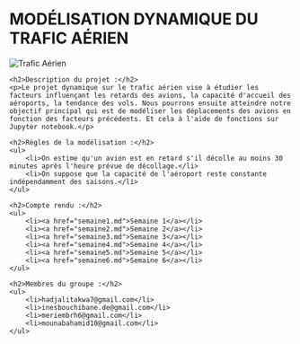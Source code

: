 <!DOCTYPE html>
<html lang="fr">
<head>
    <meta charset="UTF-8">
    <meta name="viewport" content="width=device-width, initial-scale=1.0">
    <title>Modélisation Dynamique du Trafic Aérien</title>
    <link rel="stylesheet" href="styles.css">
</head>
<body>
    <h1>MODÉLISATION DYNAMIQUE DU TRAFIC AÉRIEN</h1>
    <p><img src="https://media.giphy.com/media/Yzdei1vPBjm0g/giphy.gif" alt="Trafic Aérien"></p>
    
    <h2>Description du projet :</h2>
    <p>Le projet dynamique sur le trafic aérien vise à étudier les facteurs influençant les retards des avions, la capacité d'accueil des aéroports, la tendance des vols. Nous pourrons ensuite atteindre notre objectif principal qui est de modéliser les déplacements des avions en fonction des facteurs précédents. Et cela à l'aide de fonctions sur Jupyter notebook.</p>

    <h2>Règles de la modélisation :</h2>
    <ul>
        <li>On estime qu'un avion est en retard s'il décolle au moins 30 minutes après l'heure prévue de décollage.</li>
        <li>On suppose que la capacité de l'aéroport reste constante indépendamment des saisons.</li>
    </ul>

    <h2>Compte rendu :</h2>
    <ul>
        <li><a href="semaine1.md">Semaine 1</a></li>
        <li><a href="semaine2.md">Semaine 2</a></li>
        <li><a href="semaine3.md">Semaine 3</a></li>
        <li><a href="semaine4.md">Semaine 4</a></li>
        <li><a href="semaine5.md">Semaine 5</a></li>
        <li><a href="semaine6.md">Semaine 6</a></li>
    </ul>

    <h2>Membres du groupe :</h2>
    <ul>
        <li>hadjalitakwa7@gmail.com</li>
        <li>inesbouchibane.de@gmail.com</li>
        <li>meriembrh6@gmail.com</li>
        <li>mounabahamid10@gmail.com</li>
    </ul>
</body>
</html>
